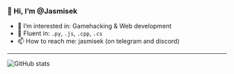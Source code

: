 ### 👋 Hi, I’m @Jasmisek
- 👀 I’m interested in: Gamehacking & Web development
- 🚀 Fluent in: ```.py```, ```.js```, ```.cpp```, ```.cs```
- 📫 How to reach me: jasmisek (on telegram and discord)

 ---

![GitHub stats](https://github-readme-stats.vercel.app/api?username=Jasmisek&show_icons=true)  
